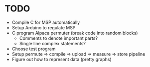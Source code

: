 # TODO

- Compile C for MSP automatically
- Setup Arduino to regulate MSP
- C program Alpaca permuter (break code into random blocks)
  - Comments to denote important parts?
  - Single line complex statements?
- Choose test program
- Setup permute => compile => upload => measure => store pipeline
- Figure out how to represent data (pretty graphs)

